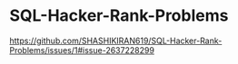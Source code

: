 # SQL-Hacker-Rank-Problems

https://github.com/SHASHIKIRAN619/SQL-Hacker-Rank-Problems/issues/1#issue-2637228299
